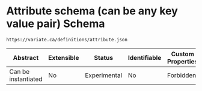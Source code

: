 # Attribute schema (can be any key value pair) Schema

```
https://variate.ca/definitions/attribute.json
```

| Abstract            | Extensible | Status       | Identifiable | Custom Properties | Additional Properties | Defined In                                                 |
| ------------------- | ---------- | ------------ | ------------ | ----------------- | --------------------- | ---------------------------------------------------------- |
| Can be instantiated | No         | Experimental | No           | Forbidden         | Permitted             | [definitions/attribute.schema.json](attribute.schema.json) |
